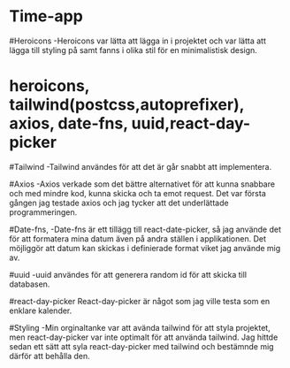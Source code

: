 # Time-app
#Heroicons -Heroicons var lätta att lägga in i projektet och var lätta att lägga till styling på samt fanns i olika stil för en minimalistisk design.
# heroicons, tailwind(postcss,autoprefixer), axios, date-fns, uuid,react-day-picker

#Tailwind -Tailwind användes för att det är går snabbt att implementera.

#Axios -Axios verkade som det bättre alternativet för att kunna snabbare och med mindre kod, kunna skicka och ta emot request. Det var första gången jag testade axios och jag tycker att det underlättade programmeringen.

#Date-fns, -Date-fns är ett tillägg till react-date-picker, så jag använde det för att formatera mina datum även på andra ställen i applikationen. Det möjliggör att datum kan skickas i definierade format viket jag använde mig av.

#uuid -uuid användes för att generera random id för att skicka till databasen.

#react-day-picker React-day-picker är något som jag ville testa som en enklare kalender.

#Styling -Min orginaltanke var att avända tailwind för att styla projektet, men react-day-picker var inte optimalt för att använda tailwind. Jag hittde sedan ett sätt att syla react-day-picker med tailwind och bestämnde mig därför att behålla den.
